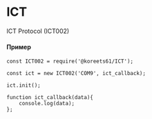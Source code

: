 # ICT #
ICT Protocol (ICT002)


#### Пример

```
const ICT002 = require('@koreets61/ICT');

const ict = new ICT002('COM9', ict_callback);

ict.init();

function ict_callback(data){
    console.log(data);
};
```